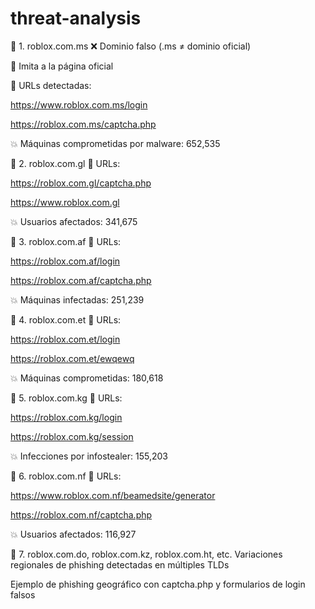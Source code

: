 # threat-analysis
🚩 1. roblox.com.ms
❌ Dominio falso (.ms ≠ dominio oficial)

🛑 Imita a la página oficial

📌 URLs detectadas:

https://www.roblox.com.ms/login

https://roblox.com.ms/captcha.php

💥 Máquinas comprometidas por malware: 652,535

🚩 2. roblox.com.gl
📌 URLs:

https://roblox.com.gl/captcha.php

https://www.roblox.com.gl

💥 Usuarios afectados: 341,675

🚩 3. roblox.com.af
📌 URLs:

https://roblox.com.af/login

https://roblox.com.af/captcha.php

💥 Máquinas infectadas: 251,239

🚩 4. roblox.com.et
📌 URLs:

https://roblox.com.et/login

https://roblox.com.et/ewqewq

💥 Máquinas comprometidas: 180,618

🚩 5. roblox.com.kg
📌 URLs:

https://roblox.com.kg/login

https://roblox.com.kg/session

💥 Infecciones por infostealer: 155,203

🚩 6. roblox.com.nf
📌 URLs:

https://www.roblox.com.nf/beamedsite/generator

https://roblox.com.nf/captcha.php

💥 Usuarios afectados: 116,927

🚩 7. roblox.com.do, roblox.com.kz, roblox.com.ht, etc.
Variaciones regionales de phishing detectadas en múltiples TLDs

Ejemplo de phishing geográfico con captcha.php y formularios de login falsos
